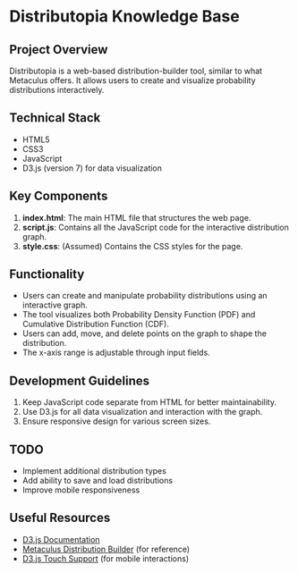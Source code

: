 # Distributopia Knowledge Base

## Project Overview

Distributopia is a web-based distribution-builder tool, similar to what Metaculus offers. It allows users to create and visualize probability distributions interactively.

## Technical Stack
- HTML5
- CSS3
- JavaScript
- D3.js (version 7) for data visualization

## Key Components
1. **index.html**: The main HTML file that structures the web page.
2. **script.js**: Contains all the JavaScript code for the interactive distribution graph.
3. **style.css**: (Assumed) Contains the CSS styles for the page.

## Functionality
- Users can create and manipulate probability distributions using an interactive graph.
- The tool visualizes both Probability Density Function (PDF) and Cumulative Distribution Function (CDF).
- Users can add, move, and delete points on the graph to shape the distribution.
- The x-axis range is adjustable through input fields.

## Development Guidelines
1. Keep JavaScript code separate from HTML for better maintainability.
2. Use D3.js for all data visualization and interaction with the graph.
3. Ensure responsive design for various screen sizes.

## TODO
- Implement additional distribution types
- Add ability to save and load distributions
- Improve mobile responsiveness

## Useful Resources
- [D3.js Documentation](https://d3js.org/documentation)
- [Metaculus Distribution Builder](https://www.metaculus.com/questions/create/) (for reference)
- [D3.js Touch Support](https://github.com/d3/d3-drag#drag_touchable) (for mobile interactions)
